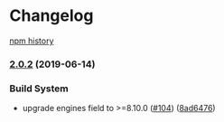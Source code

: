 # Changelog

[npm history][1]

[1]: https://www.npmjs.com/package/gaxios?activeTab=versions

### [2.0.2](https://www.github.com/googleapis/gaxios/compare/v2.0.1...v2.0.2) (2019-06-14)

### Build System

* upgrade engines field to >=8.10.0 ([#104](https://www.github.com/googleapis/gaxios/issues/104)) ([8ad6476](https://www.github.com/googleapis/gaxios/commit/8ad6476))
